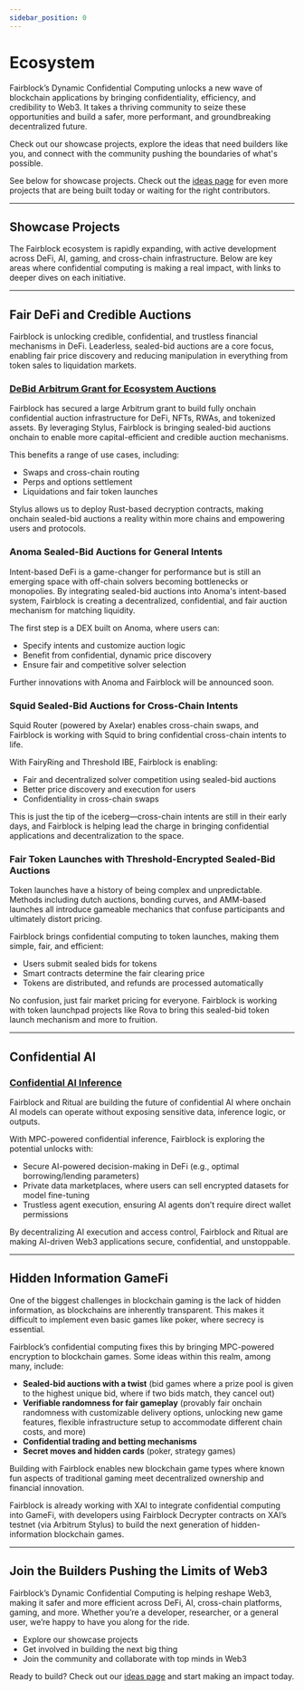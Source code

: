 ```yaml
---
sidebar_position: 0
---
```

# Ecosystem

Fairblock’s Dynamic Confidential Computing unlocks a new wave of blockchain applications by bringing confidentiality, efficiency, and credibility to Web3. It takes a thriving community to seize these opportunities and build a safer, more performant, and groundbreaking decentralized future.  

Check out our showcase projects, explore the ideas that need builders like you, and connect with the community pushing the boundaries of what's possible.  

See below for showcase projects. Check out the [ideas page](TODO-GetLink) for even more projects that are being built today or waiting for the right contributors.  

---

## Showcase Projects  

The Fairblock ecosystem is rapidly expanding, with active development across DeFi, AI, gaming, and cross-chain infrastructure. Below are key areas where confidential computing is making a real impact, with links to deeper dives on each initiative.  

---

## Fair DeFi and Credible Auctions  

Fairblock is unlocking credible, confidential, and trustless financial mechanisms in DeFi. Leaderless, sealed-bid auctions are a core focus, enabling fair price discovery and reducing manipulation in everything from token sales to liquidation markets.  

### [DeBid Arbitrum Grant for Ecosystem Auctions](https://questbook.app/dashboard/?grantId=671a105a2047c84bb8a73770&chainId=10&isRenderingProposalBody=true&proposalId=6775ba29faef5017a8fafd6c)  

Fairblock has secured a large Arbitrum grant to build fully onchain confidential auction infrastructure for DeFi, NFTs, RWAs, and tokenized assets. By leveraging Stylus, Fairblock is bringing sealed-bid auctions onchain to enable more capital-efficient and credible auction mechanisms.  

This benefits a range of use cases, including:  

- Swaps and cross-chain routing  
- Perps and options settlement  
- Liquidations and fair token launches  

Stylus allows us to deploy Rust-based decryption contracts, making onchain sealed-bid auctions a reality within more chains and empowering users and protocols.  

### Anoma Sealed-Bid Auctions for General Intents  

Intent-based DeFi is a game-changer for performance but is still an emerging space with off-chain solvers becoming bottlenecks or monopolies. By integrating sealed-bid auctions into Anoma's intent-based system, Fairblock is creating a decentralized, confidential, and fair auction mechanism for matching liquidity.  

The first step is a DEX built on Anoma, where users can:  

- Specify intents and customize auction logic  
- Benefit from confidential, dynamic price discovery  
- Ensure fair and competitive solver selection  

Further innovations with Anoma and Fairblock will be announced soon.  

### Squid Sealed-Bid Auctions for Cross-Chain Intents  

Squid Router (powered by Axelar) enables cross-chain swaps, and Fairblock is working with Squid to bring confidential cross-chain intents to life.  

With FairyRing and Threshold IBE, Fairblock is enabling:  

- Fair and decentralized solver competition using sealed-bid auctions  
- Better price discovery and execution for users  
- Confidentiality in cross-chain swaps  

This is just the tip of the iceberg—cross-chain intents are still in their early days, and Fairblock is helping lead the charge in bringing confidential applications and decentralization to the space.  

### Fair Token Launches with Threshold-Encrypted Sealed-Bid Auctions  

Token launches have a history of being complex and unpredictable. Methods including dutch auctions, bonding curves, and AMM-based launches all introduce gameable mechanics that confuse participants and ultimately distort pricing.  

Fairblock brings confidential computing to token launches, making them simple, fair, and efficient:  

- Users submit sealed bids for tokens  
- Smart contracts determine the fair clearing price  
- Tokens are distributed, and refunds are processed automatically  

No confusion, just fair market pricing for everyone. Fairblock is working with token launchpad projects like Rova to bring this sealed-bid token launch mechanism and more to fruition.  

---

## Confidential AI  

### [Confidential AI Inference](https://medium.com/@0xfairblock/confidential-rituals-trustless-and-unstoppable-ai-with-dynamic-confidentiality-95ecaee66e4c)  

Fairblock and Ritual are building the future of confidential AI where onchain AI models can operate  without exposing sensitive data, inference logic, or outputs.  

With MPC-powered confidential inference, Fairblock is exploring the potential unlocks with:  

- Secure AI-powered decision-making in DeFi (e.g., optimal borrowing/lending parameters)  
- Private data marketplaces, where users can sell encrypted datasets for model fine-tuning  
- Trustless agent execution, ensuring AI agents don’t require direct wallet permissions  

By decentralizing AI execution and access control, Fairblock and Ritual are making AI-driven Web3 applications secure, confidential, and unstoppable.  

---

## Hidden Information GameFi  

One of the biggest challenges in blockchain gaming is the lack of hidden information, as blockchains are inherently transparent. This makes it difficult to implement even basic games like poker, where secrecy is essential.  

Fairblock’s confidential computing fixes this by bringing MPC-powered encryption to blockchain games. Some ideas within this realm, among many, include:  

- **Sealed-bid auctions with a twist** (bid games where a prize pool is given to the highest unique bid, where if two bids match, they cancel out)  
- **Verifiable randomness for fair gameplay** (provably fair onchain randomness with customizable delivery options, unlocking new game features, flexible infrastructure setup to accommodate different chain costs, and more)  
- **Confidential trading and betting mechanisms**  
- **Secret moves and hidden cards** (poker, strategy games)  

Building with Fairblock enables new blockchain game types where known fun aspects of traditional gaming meet decentralized ownership and financial innovation.  

Fairblock is already working with XAI to integrate confidential computing into GameFi, with developers using Fairblock Decrypter contracts on XAI’s testnet (via Arbitrum Stylus) to build the next generation of hidden-information blockchain games.  

---

## Join the Builders Pushing the Limits of Web3  

Fairblock’s Dynamic Confidential Computing is helping reshape Web3, making it safer and more efficient across DeFi, AI, cross-chain platforms, gaming, and more. Whether you’re a developer, researcher, or a general user, we’re happy to have you along for the ride.  

- Explore our showcase projects  
- Get involved in building the next big thing  
- Join the community and collaborate with top minds in Web3  

Ready to build? Check out our [ideas page](TODO-GetLink) and start making an impact today.  
